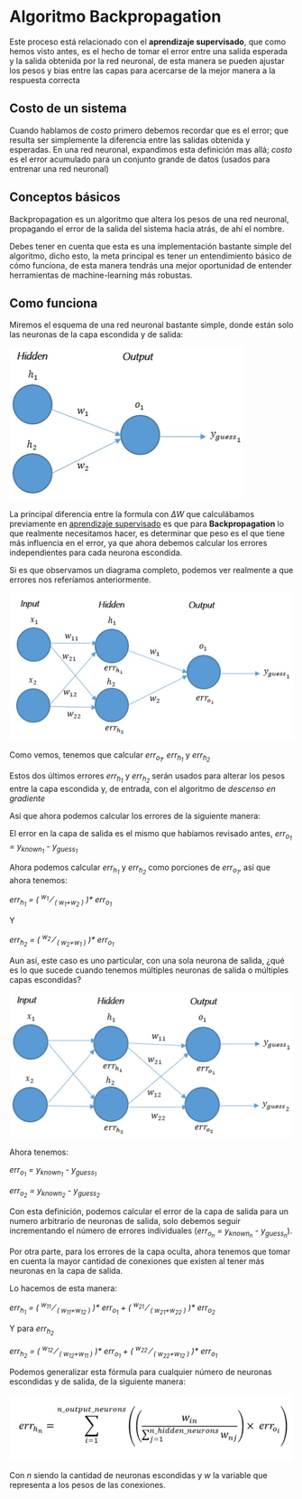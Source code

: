 # Algoritmo Backpropagation

Este proceso está relacionado con el **aprendizaje supervisado**, que como hemos visto antes, es el hecho de tomar el error entre una salida esperada y la salida obtenida por la red neuronal, de esta manera se pueden ajustar los pesos y bias entre las capas para acercarse de la mejor manera a la respuesta correcta

## Costo de un sistema

Cuando hablamos de _costo_ primero debemos recordar que es el error; que resulta ser simplemente la diferencia entre las salidas obtenida y esperadas. En una red neuronal, expandimos esta definición mas allá; _costo_ es el error acumulado para un conjunto grande de datos (usados para entrenar una red neuronal)

## Conceptos básicos

Backpropagation es un algoritmo que altera los pesos de una red neuronal, propagando el error de la salida del sistema hacia atrás, de ahí el nombre.

Debes tener en cuenta que esta es una implementación bastante simple del algoritmo, dicho esto, la meta principal es tener un entendimiento básico de cómo funciona, de esta manera tendrás una mejor oportunidad de entender herramientas de machine-learning más robustas.

## Como funciona

Miremos el esquema de una red neuronal bastante simple, donde están solo las neuronas de la capa escondida y de salida:

![esquema_nn_simple](/docs/img/simple_nn_backpropagation1.jpg)

La principal diferencia entre la formula con _&Delta;W_ que calculábamos previamente en [aprendizaje supervisado](docs/spa/1.perceptron/2.aprendizaje_supervisado.md) es que para **Backpropagation** lo que realmente necesitamos hacer, es determinar que peso es el que tiene más influencia en el error, ya que ahora debemos calcular los errores independientes para cada neurona escondida.

Si es que observamos un diagrama completo, podemos ver realmente a que errores nos referíamos anteriormente.

![diagrama_completo](/docs/img/complete_nn_backpropagation1.jpg)

Como vemos, tenemos que calcular _err<sub>o<sub>1</sub></sub>, err<sub>h<sub>1</sub></sub>_ y _err<sub>h<sub>2</sub></sub>_

Estos dos últimos errores _err<sub>h<sub>1</sub></sub>_ y _err<sub>h<sub>2</sub></sub>_ serán usados para alterar los pesos entre la capa escondida y, de entrada, con el algoritmo de _descenso en gradiente_

Así que ahora podemos calcular los errores de la siguiente manera:

El error en la capa de salida es el mismo que habíamos revisado antes, _err<sub>o<sub>1</sub></sub> = y<sub>known<sub>1</sub></sub> - y<sub>guess<sub>1</sub></sub>_

Ahora podemos calcular _err<sub>h<sub>1</sub></sub>_ y _err<sub>h<sub>2</sub></sub>_ como porciones de _err<sub>o<sub>1</sub></sub>_, así que ahora tenemos:

_err<sub>h<sub>1</sub></sub> = ( <sup>w<sub>1</sub></sup> &frasl; <sub>( w<sub>1</sub>+w<sub>2</sub> )</sub> )* err<sub>o<sub>1</sub></sub>_

Y

_err<sub>h<sub>2</sub></sub> = ( <sup>w<sub>2</sub></sup> &frasl; <sub>( w<sub>2</sub>+w<sub>1</sub> )</sub> )* err<sub>o<sub>1</sub></sub>_

Aun así, este caso es uno particular, con una sola neurona de salida, ¿qué es lo que sucede cuando tenemos múltiples neuronas de salida o múltiples capas escondidas?

![esquema_completo_2](/docs/img/complete_nn_backpropagation2.jpg)

Ahora tenemos:

_err<sub>o<sub>1</sub></sub> = y<sub>known<sub>1</sub></sub> - y<sub>guess<sub>1</sub></sub>_

_err<sub>o<sub>2</sub></sub> = y<sub>known<sub>2</sub></sub> - y<sub>guess<sub>2</sub></sub>_

Con esta definición, podemos calcular el error de la capa de salida para un numero arbitrario de neuronas de salida, solo debemos seguir incrementando el número de errores individuales (_err<sub>o<sub>n</sub></sub> = y<sub>known<sub>n</sub></sub> - y<sub>guess<sub>n</sub></sub>_).

Por otra parte, para los errores de la capa oculta, ahora tenemos que tomar en cuenta la mayor cantidad de conexiones que existen al tener más neuronas en la capa de salida.

Lo hacemos de esta manera:

_err<sub>h<sub>1</sub></sub> = ( <sup>w<sub>11</sub></sup> &frasl; <sub>( w<sub>11</sub>+w<sub>12</sub> )</sub> )* err<sub>o<sub>1</sub></sub> + ( <sup>w<sub>21</sub></sup> &frasl; <sub>( w<sub>21</sub>+w<sub>22</sub> )</sub> )* err<sub>o<sub>2</sub></sub>_

Y para _err<sub>h<sub>2</sub></sub>_

_err<sub>h<sub>2</sub></sub> = ( <sup>w<sub>12</sub></sup> &frasl; <sub>( w<sub>12</sub>+w<sub>11</sub> )</sub> )* err<sub>o<sub>1</sub></sub> + ( <sup>w<sub>22</sub></sup> &frasl; <sub>( w<sub>22</sub>+w<sub>12</sub> )</sub> )* err<sub>o<sub>1</sub></sub>_

Podemos generalizar esta fórmula para cualquier número de neuronas escondidas y de salida, de la siguiente manera:

![formula general](/docs/img/general_hidden_err_formula.jpg)

Con _n_ siendo la cantidad de neuronas escondidas y _w_ la variable que representa a los pesos de las conexiones.
